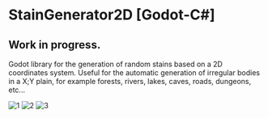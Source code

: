 # StainGenerator2D [Godot-C#]
## Work in progress. 
Godot library for the generation of random stains based on a 2D coordinates system. Useful for the automatic generation
of irregular bodies in a X;Y plain, for example forests, rivers, lakes, caves, roads, dungeons, etc...

![1](https://user-images.githubusercontent.com/47353542/156956727-1cbfe154-7935-4b85-ad76-d6bcd9375a73.jpg)
![2](https://user-images.githubusercontent.com/47353542/156956796-e70dbe64-45fb-4e4d-9715-db3558918d1e.jpg)
![3](https://user-images.githubusercontent.com/47353542/156956800-1247c45b-4ce0-4f86-b7d5-3ec742e6887b.jpg)
